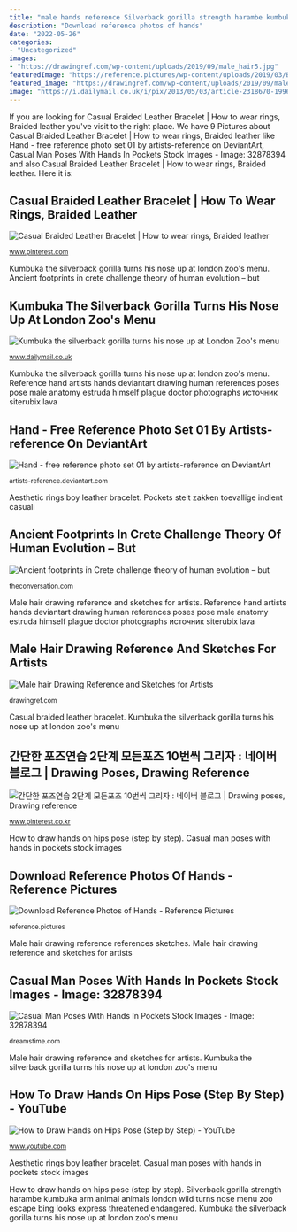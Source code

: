 ```yaml
---
title: "male hands reference Silverback gorilla strength harambe kumbuka arm animal animals london wild turns nose menu zoo escape bing looks express threatened endangered"
description: "Download reference photos of hands"
date: "2022-05-26"
categories:
- "Uncategorized"
images:
- "https://drawingref.com/wp-content/uploads/2019/09/male_hair5.jpg"
featuredImage: "https://reference.pictures/wp-content/uploads/2019/03/BRADLEY_Hands-4164-1920x2560.jpg"
featured_image: "https://drawingref.com/wp-content/uploads/2019/09/male_hair5.jpg"
image: "https://i.dailymail.co.uk/i/pix/2013/05/03/article-2318670-19964238000005DC-137_306x475.jpg"
---
```


If you are looking for Casual Braided Leather Bracelet | How to wear rings, Braided leather you've visit to the right place. We have 9 Pictures about Casual Braided Leather Bracelet | How to wear rings, Braided leather like Hand - free reference photo set 01 by artists-reference on DeviantArt, Casual Man Poses With Hands In Pockets Stock Images - Image: 32878394 and also Casual Braided Leather Bracelet | How to wear rings, Braided leather. Here it is:

## Casual Braided Leather Bracelet | How To Wear Rings, Braided Leather

![Casual Braided Leather Bracelet | How to wear rings, Braided leather](https://i.pinimg.com/736x/e9/e6/f2/e9e6f26ac8af11e274ae920ce5820d4d.jpg "Ancient footprints in crete challenge theory of human evolution – but")

<small>www.pinterest.com</small>

Kumbuka the silverback gorilla turns his nose up at london zoo&#039;s menu. Ancient footprints in crete challenge theory of human evolution – but

## Kumbuka The Silverback Gorilla Turns His Nose Up At London Zoo&#039;s Menu

![Kumbuka the silverback gorilla turns his nose up at London Zoo&#039;s menu](https://i.dailymail.co.uk/i/pix/2013/05/03/article-2318670-19964238000005DC-137_306x475.jpg "Male hair drawing reference and sketches for artists")

<small>www.dailymail.co.uk</small>

Kumbuka the silverback gorilla turns his nose up at london zoo&#039;s menu. Reference hand artists hands deviantart drawing human references poses pose male anatomy estruda himself plague doctor photographs источник siterubix lava

## Hand - Free Reference Photo Set 01 By Artists-reference On DeviantArt

![Hand - free reference photo set 01 by artists-reference on DeviantArt](http://orig06.deviantart.net/1378/f/2015/319/9/4/hand___free_reference_photo_set_01_by_artists_reference-d9grmbk.jpg "Hips hip hands hand drawing draw pose step getdrawings")

<small>artists-reference.deviantart.com</small>

Aesthetic rings boy leather bracelet. Pockets stelt zakken toevallige indient casuali

## Ancient Footprints In Crete Challenge Theory Of Human Evolution – But

![Ancient footprints in Crete challenge theory of human evolution – but](https://images.theconversation.com/files/184417/original/file-20170903-15714-1bo1opz.jpg?ixlib=rb-1.1.0&amp;q=45&amp;auto=format&amp;w=754&amp;fit=clip "Silverback gorilla strength harambe kumbuka arm animal animals london wild turns nose menu zoo escape bing looks express threatened endangered")

<small>theconversation.com</small>

Male hair drawing reference and sketches for artists. Reference hand artists hands deviantart drawing human references poses pose male anatomy estruda himself plague doctor photographs источник siterubix lava

## Male Hair Drawing Reference And Sketches For Artists

![Male hair Drawing Reference and Sketches for Artists](https://drawingref.com/wp-content/uploads/2019/09/male_hair5.jpg "Silverback gorilla strength harambe kumbuka arm animal animals london wild turns nose menu zoo escape bing looks express threatened endangered")

<small>drawingref.com</small>

Casual braided leather bracelet. Kumbuka the silverback gorilla turns his nose up at london zoo&#039;s menu

## 간단한 포즈연습 2단계 모든포즈 10번씩 그리자 : 네이버 블로그 | Drawing Poses, Drawing Reference

![간단한 포즈연습 2단계 모든포즈 10번씩 그리자 : 네이버 블로그 | Drawing poses, Drawing reference](https://i.pinimg.com/736x/29/c9/bb/29c9bb975c4dd3aa24cfe33478f4ff36.jpg "Casual man poses with hands in pockets stock images")

<small>www.pinterest.co.kr</small>

How to draw hands on hips pose (step by step). Casual man poses with hands in pockets stock images

## Download Reference Photos Of Hands - Reference Pictures

![Download Reference Photos of Hands - Reference Pictures](https://reference.pictures/wp-content/uploads/2019/03/BRADLEY_Hands-4164-1920x2560.jpg "How to draw hands on hips pose (step by step)")

<small>reference.pictures</small>

Male hair drawing reference references sketches. Male hair drawing reference and sketches for artists

## Casual Man Poses With Hands In Pockets Stock Images - Image: 32878394

![Casual Man Poses With Hands In Pockets Stock Images - Image: 32878394](https://thumbs.dreamstime.com/z/casual-man-poses-hands-pockets-full-length-picture-young-standing-both-looking-camera-light-gray-32878394.jpg "Casual braided leather bracelet")

<small>dreamstime.com</small>

Male hair drawing reference and sketches for artists. Kumbuka the silverback gorilla turns his nose up at london zoo&#039;s menu

## How To Draw Hands On Hips Pose (Step By Step) - YouTube

![How to Draw Hands on Hips Pose (Step by Step) - YouTube](https://i.ytimg.com/vi/lI54WrqpGg0/maxresdefault.jpg "Ancient footprints in crete challenge theory of human evolution – but")

<small>www.youtube.com</small>

Aesthetic rings boy leather bracelet. Casual man poses with hands in pockets stock images

How to draw hands on hips pose (step by step). Silverback gorilla strength harambe kumbuka arm animal animals london wild turns nose menu zoo escape bing looks express threatened endangered. Kumbuka the silverback gorilla turns his nose up at london zoo&#039;s menu
